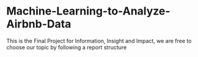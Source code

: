 # Machine-Learning-to-Analyze-Airbnb-Data
This is the Final Project for Information, Insight and Impact, we are free to choose our topic by following a report structure

